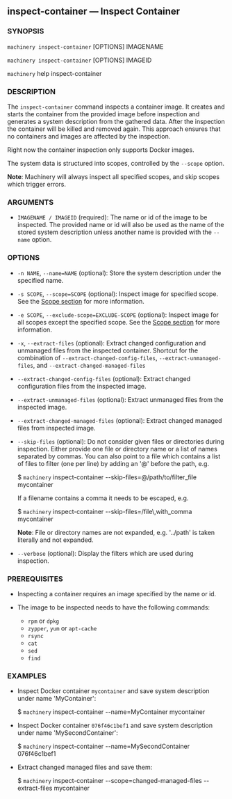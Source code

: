 
## inspect-container — Inspect Container

### SYNOPSIS

`machinery inspect-container` [OPTIONS] IMAGENAME

`machinery inspect-container` [OPTIONS] IMAGEID

`machinery` help inspect-container


### DESCRIPTION

The `inspect-container` command inspects a container image. It creates and starts the container from the provided image before inspection
and generates a system description from the gathered data. After the inspection the container will be killed and removed again.
This approach ensures that no containers and images are affected by the inspection.

Right now the container inspection only supports Docker images.

The system data is structured into scopes, controlled by the
`--scope` option.

**Note**:
Machinery will always inspect all specified scopes, and skip scopes which
trigger errors.


### ARGUMENTS

  * `IMAGENAME / IMAGEID` (required):
    The name or id of the image to be inspected. The provided name or id will also be
    used as the name of the stored system description unless another name is
    provided with the `--name` option.


### OPTIONS

  * `-n NAME`, `--name=NAME` (optional):
    Store the system description under the specified name.

  * `-s SCOPE`, `--scope=SCOPE` (optional):
    Inspect image for specified scope.
    See the [Scope section](#Scopes) for more information.

  * `-e SCOPE`, `--exclude-scope=EXCLUDE-SCOPE` (optional):
    Inspect image for all scopes except the specified scope.
    See the [Scope section](#Scopes) for more information.

  * `-x`, `--extract-files` (optional):
    Extract changed configuration and unmanaged files from the inspected container.
    Shortcut for the combination of `--extract-changed-config-files`,
    `--extract-unmanaged-files`, and `--extract-changed-managed-files`

  * `--extract-changed-config-files` (optional):
    Extract changed configuration files from the inspected image.

  * `--extract-unmanaged-files` (optional):
    Extract unmanaged files from the inspected image.

  * `--extract-changed-managed-files` (optional):
    Extract changed managed files from inspected image.

  * `--skip-files` (optional):
    Do not consider given files or directories during inspection. Either provide
    one file or directory name or a list of names separated by commas. You can
    also point to a file which contains a list of files to filter (one per line)
    by adding an '@' before the path, e.g.

      $ `machinery` inspect-container --skip-files=@/path/to/filter_file mycontainer

    If a filename contains a comma it needs to be escaped, e.g.

      $ `machinery` inspect-container --skip-files=/file\\,with_comma mycontainer

    **Note**: File or directory names are not expanded, e.g. '../path' is taken
      literally and not expanded.

  * `--verbose` (optional):
    Display the filters which are used during inspection.


### PREREQUISITES

  * Inspecting a container requires an image specified by the name or id.

  * The image to be inspected needs to have the following commands:

    * `rpm` or `dpkg`
    * `zypper`, `yum` or `apt-cache`
    * `rsync`
    * `cat`
    * `sed`
    * `find`

### EXAMPLES

  * Inspect Docker container `mycontainer` and save system description under name 'MyContainer':

    $ `machinery` inspect-container --name=MyContainer mycontainer

  * Inspect Docker container `076f46c1bef1` and save system description under name 'MySecondContainer':

    $ `machinery` inspect-container --name=MySecondContainer 076f46c1bef1

  * Extract changed managed files and save them:

    $ `machinery` inspect-container --scope=changed-managed-files --extract-files mycontainer
